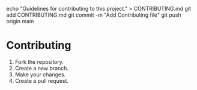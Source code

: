 echo "Guidelines for contributing to this project." > CONTRIBUTING.md
git add CONTRIBUTING.md
git commit -m "Add Contributing file"
git push origin main
# Contributing
1. Fork the repository.  
2. Create a new branch.  
3. Make your changes.  
4. Create a pull request.  
